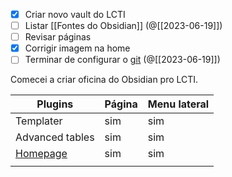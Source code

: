 - [x] Criar novo vault do LCTI
- [ ] Listar [[Fontes do Obsidian]] (@[[2023-06-19]])
- [ ] Revisar páginas
- [x] Corrigir imagem na home
- [ ] Terminar de configurar o [git](https://publish.obsidian.md/git-doc/Features) (@[[2023-06-19]])

Comecei a criar oficina do Obsidian pro LCTI. 

| Plugins                                                   | Página | Menu lateral |
| --------------------------------------------------------- | --------- | ------------ |
| Templater                                                 | sim       | sim          |
| Advanced tables                                           | sim       | sim          |
| [Homepage](https://github.com/mirnovov/obsidian-homepage) | sim       | sim          |
|                                                           |           |              |
